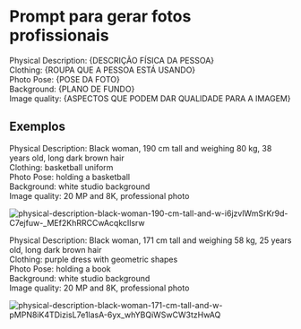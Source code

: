 # Prompt para gerar fotos profissionais

Physical Description: {DESCRIÇÃO FÍSICA DA PESSOA}\
Clothing: {ROUPA QUE A PESSOA ESTÁ USANDO}\
Photo Pose: {POSE DA FOTO}\
Background: {PLANO DE FUNDO}\
Image quality: {ASPECTOS QUE PODEM DAR QUALIDADE PARA A IMAGEM}

## Exemplos

Physical Description: Black woman, 190 cm tall and weighing 80 kg, 38 years old, long dark brown hair\
Clothing: basketball uniform\
Photo Pose: holding a basketball\
Background: white studio background\
Image quality: 20 MP and 8K, professional photo

![physical-description-black-woman-190-cm-tall-and-w-i6jzvlWmSrKr9d-C7ejfuw-_MEf2KhRRCCwAcqkcIlsrw](https://github.com/marioluciofjr/prompts/assets/105465306/812a1640-49a9-4aa9-8f9c-7c41ecf20041)

Physical Description: Black woman, 171 cm tall and weighing 58 kg, 25 years old, long dark brown hair\
Clothing: purple dress with geometric shapes\
Photo Pose: holding a book\
Background: white studio background\
Image quality: 20 MP and 8K, professional photo

![physical-description-black-woman-171-cm-tall-and-w-pMPN8iK4TDizisL7e1lasA-6yx_whYBQiWSwCW3tzHwAQ](https://github.com/marioluciofjr/prompts/assets/105465306/cd610fc2-31cf-4c88-a201-a042b7ef5245)
